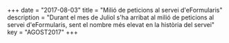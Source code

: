+++
date        = "2017-08-03"
title       = "Milió de peticions al servei d'eFormularis"
description = "Durant el mes de Juliol s'ha arribat al milió de peticions al servei d'eFormularis, sent el nombre més elevat en la història del servei"
key 		    = "AGOST2017"
+++
